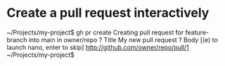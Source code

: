 # Create a pull request interactively
~/Projects/my-project$ gh pr create
Creating pull request for feature-branch into main in owner/repo
? Title My new pull request
? Body [(e) to launch nano, enter to skip]
http://github.com/owner/repo/pull/1
~/Projects/my-project$

